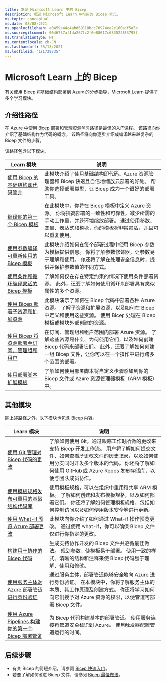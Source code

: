 ```yaml
---
title: 发现 Microsoft Learn 中的 Bicep
description: 概述 Microsoft Learn 中可用的 Bicep 单元。
ms.topic: conceptual
ms.date: 08/08/2021
ms.openlocfilehash: a0459e44c4abd69810bcc70974ea2e160adf5a5e
ms.sourcegitcommit: 0046757af1da267fc2f0e88617c633524883795f
ms.translationtype: HT
ms.contentlocale: zh-CN
ms.lasthandoff: 08/13/2021
ms.locfileid: "121739735"
---
```

# <a name="bicep-on-microsoft-learn"></a>Microsoft Learn 上的 Bicep

有关使用 Bicep 将基础结构部署到 Azure 的分步指导，Microsoft Learn 提供了多个学习模块。

## <a name="introductory-path"></a>介绍性路径

[在 Azure 中使用 Bicep 部署和管理资源](/learn/paths/bicep-deploy/)学习路径是最佳的入门课程。 该路径向你介绍了基础结构作为代码的概念。 该路径将向你逐步介绍成编译越来越复杂的 Bicep 文件的步骤。

该路径包含以下模块。

| Learn 模块 | 说明 |
| ------------ | ----------- |
| [使用 Bicep 的基础结构即代码简介](/learn/modules/introduction-to-infrastructure-as-code-using-bicep/) | 此模块介绍了使用基础结构即代码、Azure 资源管理器和 Bicep 快速且自信地缩放云部署的好处。 帮助你选择部署类型，让 Bicep 成为一个很好的部署工具。 |
| [编译你的第一个 Bicep 模板](/learn/modules/build-first-bicep-template/) | 在此模块中，你将在 Bicep 模板中定义 Azure 资源。 你将提高部署的一致性和可靠性，减少所需的手动工作量，并跨环境缩放部署。 通过使用参数、变量、表达式和模块，你的模板将非常灵活，并且可以重复使用。 |
| [使用参数编译可重新使用的 Bicep 模板](/learn/modules/build-reusable-bicep-templates-parameters/) | 此模块介绍如何在每个部署过程中使用 Bicep 参数为模板提供信息。 你将了解参数修饰器，让参数易于理解和使用。 你还将了解在处理安全信息时，提供并保护参数值的不同方式。 |
| [使用条件和循环编译灵活的 Bicep 模板](/learn/modules/build-flexible-bicep-templates-conditions-loops/) | 了解如何仅在存在特定约束的情况下使用条件部署资源。 此外，还要了解如何使用循环来部署具有类似属性的多个资源。 |
| [使用 Bicep 部署子资源和扩展资源](/learn/modules/child-extension-bicep-templates/) | 此模块演示了如何在 Bicep 代码中部署各种 Azure 资源。 了解子资源和扩展资源，以及如何在 Bicep 中定义和使用这些资源。 使用 Bicep 处理在 Bicep 模板或模块外部创建的资源。 |
| [使用 Bicep 将资源部署至订阅、管理组和租户](/learn/modules/deploy-resources-scopes-bicep/) | 在订阅、管理组和租户范围内部署 Azure 资源。 了解这些资源是什么、为何使用它们，以及如何创建 Bicep 代码来部署它们。 此外，还要了解如何创建一组 Bicep 文件，让你可以在一个操作中进行跨多个范围的部署。 |
| [使用部署脚本扩展模板](/learn/modules/extend-resource-manager-template-deployment-scripts/) | 了解如何使用部署脚本将自定义步骤添加到你的 Bicep 文件或 Azure 资源管理器模板（ARM 模板）中。 |

## <a name="other-modules"></a>其他模块

除上述路径之外，以下模块也包含 Bicep 内容。

| Learn 模块 | 说明 |
| ------------ | ----------- |
| [使用 Git 管理对 Bicep 代码的更改](/learn/modules/manage-changes-bicep-code-git/) | 了解如何使用 Git，通过跟踪工作时所做的更改来支持 Bicep 开发工作流。 用户将了解如何提交文件、如何查看所更改文件的历史记录，以及如何使用分支同时开发多个版本的代码。 你还将了解如何使用 GitHub 或 Azure Repos 发布存储库，以便与团队成员协作。 |
| [使用模板规格发布可重用的基础结构代码库](/learn/modules/arm-template-specs/) | 使用模板规格，可以在组织中重用和共享 ARM 模板。 了解如何创建和发布模板规格，以及如何部署它们。 你还将了解如何管理模板规格，包括如何控制访问以及如何使用版本安全地进行更新。 |
| [使用 What-if 预览 Azure 部署更改](/learn/modules/arm-template-whatif/) | 此模块向你介绍了如何通过 What-if 操作预览更改。 通过使用 what-if，你可以确保 Bicep 文件仅进行你指定的更改。 |
| [构建用于协作的 Bicep 代码](/learn/modules/structure-bicep-code-collaboration/) | 生成支持协作开发的 Bicep 文件并遵循最佳做法。 规划参数，使模板易于部署。 使用一致的样式、清晰的结构和注释来使 Bicep 代码易于理解、使用和修改。 |
| [使用服务主体对 Azure 部署管道进行身份验证](/learn/modules/authenticate-azure-deployment-pipeline-service-principals/) | 通过服务主体，部署管道能够安全地向 Azure 进行身份验证。 在本模块中，你将了解服务主体的本质、其工作原理及创建方式。 你还将学习如何向它们授予对 Azure 资源的权限，以便管道可部署 Bicep 文件。 |
| [使用 Azure Pipelines 构建你的第一个 Bicep 部署管道](/learn/modules/build-first-bicep-deployment-pipeline-using-azure-pipelines/) | 为 Bicep 代码构建基本的部署管道。 使用服务连接将管道安全标识到 Azure。 使用触发器配置管道运行的时间。 |

## <a name="next-steps"></a>后续步骤

* 有关 Bicep 的简短介绍，请参阅 [Bicep 快速入门](quickstart-create-bicep-use-visual-studio-code.md)。
* 若要了解如何改进 Bicep 文件，请参阅 [Bicep 最佳做法](best-practices.md)。
